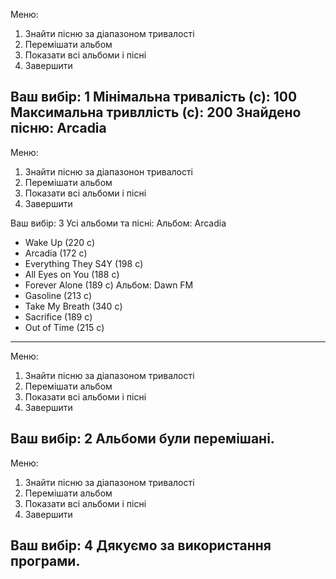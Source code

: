 Меню:
1. Знайти пісню за діапазоном тривалості
2. Перемішати альбом
3. Показати всі альбоми і пісні
4. Завершити
   
Ваш вибір: 1
Мінімальна тривалість (с): 100
Максимальна тривллість (с): 200
Знайдено пісню: Arcadia
-------------------------------------
Меню:
1. Знайти пісню за діапазонон тривалості
2. Перемішати альбом
3. Показати всі альбоми і пісні
4. Завершити

Ваш вибір: 3
Усі альбоми та пісні:
Альбом: Arcadia
  - Wake Up (220 с)
  - Arcadia (172 с)
  - Everything They S4Y (198 с)
  - All Eyes on You (188 с)
  - Forever Alone (189 с)
Альбом: Dawn FM
  - Gasoline (213 с)
  - Take My Breath (340 с)
  - Sacrifice (189 с)
  - Out of Time (215 с)
-------------------------------------
Меню:
1. Знайти пісню за діапазоном тривалості
2. Перемішати альбом
3. Показати всі альбоми і пісні
4. Завершити
   
Ваш вибір: 2
Альбоми були перемішані.
-------------------------------------
Меню:
1. Знайти пісню за діапазоном тривалості
2. Перемішати альбом
3. Показати всі альбоми і пісні
4. Завершити
   
Ваш вибір: 4
Дякуємо за використання програми.
-------------------------------------
